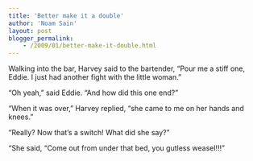 ```yaml
---
title: 'Better make it a double'
author: 'Noam Sain'
layout: post
blogger_permalink:
    - /2009/01/better-make-it-double.html
---
```


Walking into the bar, Harvey said to the bartender, “Pour me a stiff one, Eddie. I just had another fight with the little woman.”

“Oh yeah,” said Eddie. “And how did this one end?”

“When it was over,” Harvey replied, “she came to me on her hands and knees.”

“Really? Now that’s a switch! What did she say?”

“She said, “Come out from under that bed, you gutless weasel!!!”